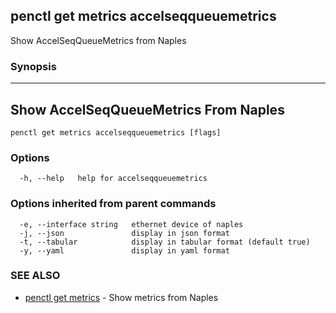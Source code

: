 ## penctl get metrics accelseqqueuemetrics

Show AccelSeqQueueMetrics from Naples

### Synopsis



---------------------------------
 Show AccelSeqQueueMetrics From Naples 
---------------------------------


```
penctl get metrics accelseqqueuemetrics [flags]
```

### Options

```
  -h, --help   help for accelseqqueuemetrics
```

### Options inherited from parent commands

```
  -e, --interface string   ethernet device of naples
  -j, --json               display in json format
  -t, --tabular            display in tabular format (default true)
  -y, --yaml               display in yaml format
```

### SEE ALSO
* [penctl get metrics](penctl_get_metrics.md)	 - Show metrics from Naples

